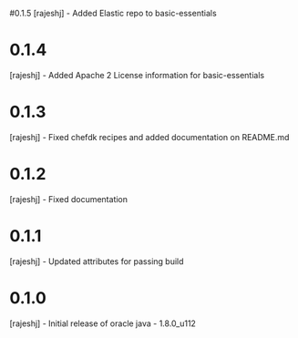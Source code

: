 #0.1.5
[rajeshj] - Added Elastic repo to basic-essentials
# 0.1.4
[rajeshj] - Added Apache 2 License information for basic-essentials
# 0.1.3
[rajeshj] - Fixed chefdk recipes and added documentation on README.md
# 0.1.2
[rajeshj] - Fixed documentation
# 0.1.1
[rajeshj] - Updated attributes for passing build
# 0.1.0
[rajeshj] - Initial release of oracle java - 1.8.0_u112
